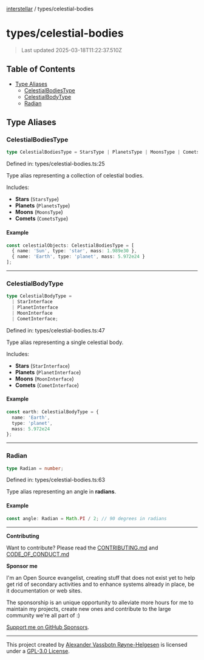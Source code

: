 [interstellar](../README.md) / types/celestial-bodies

# types/celestial-bodies

> Last updated 2025-03-18T11:22:37.510Z

## Table of Contents

- [Type Aliases](#type-aliases)
  - [CelestialBodiesType](#celestialbodiestype)
  - [CelestialBodyType](#celestialbodytype)
  - [Radian](#radian)

## Type Aliases

### CelestialBodiesType

```ts
type CelestialBodiesType = StarsType | PlanetsType | MoonsType | CometsType;
```

Defined in: types/celestial-bodies.ts:25

Type alias representing a collection of celestial bodies.

Includes:

- **Stars** (`StarsType`)
- **Planets** (`PlanetsType`)
- **Moons** (`MoonsType`)
- **Comets** (`CometsType`)

#### Example

```ts
const celestialObjects: CelestialBodiesType = [
  { name: 'Sun', type: 'star', mass: 1.989e30 },
  { name: 'Earth', type: 'planet', mass: 5.972e24 }
];
```

---

### CelestialBodyType

```ts
type CelestialBodyType =
  | StarInterface
  | PlanetInterface
  | MoonInterface
  | CometInterface;
```

Defined in: types/celestial-bodies.ts:47

Type alias representing a single celestial body.

Includes:

- **Stars** (`StarInterface`)
- **Planets** (`PlanetInterface`)
- **Moons** (`MoonInterface`)
- **Comets** (`CometInterface`)

#### Example

```ts
const earth: CelestialBodyType = {
  name: 'Earth',
  type: 'planet',
  mass: 5.972e24
};
```

---

### Radian

```ts
type Radian = number;
```

Defined in: types/celestial-bodies.ts:63

Type alias representing an angle in **radians**.

#### Example

```ts
const angle: Radian = Math.PI / 2; // 90 degrees in radians
```

---

**Contributing**

Want to contribute? Please read the
[CONTRIBUTING.md](https://github.com/phun-ky/interstellar/blob/main/CONTRIBUTING.md)
and
[CODE_OF_CONDUCT.md](https://github.com/phun-ky/interstellar/blob/main/CODE_OF_CONDUCT.md)

**Sponsor me**

I'm an Open Source evangelist, creating stuff that does not exist yet to help
get rid of secondary activities and to enhance systems already in place, be it
documentation or web sites.

The sponsorship is an unique opportunity to alleviate more hours for me to
maintain my projects, create new ones and contribute to the large community
we're all part of :)

[Support me on GitHub Sponsors](https://github.com/sponsors/phun-ky).

---

This project created by [Alexander Vassbotn Røyne-Helgesen](http://phun-ky.net)
is licensed under a
[GPL-3.0 License](https://choosealicense.com/licenses/gpl-3.0/).
